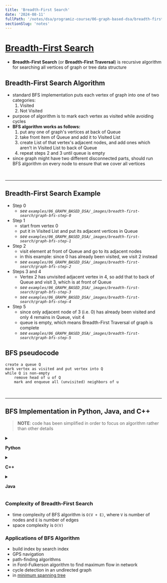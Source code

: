 ```yaml
---
title: 'Breadth-First Search'
date: '2024-08-11'
fullPath: '/notes/dsa/programiz-course/06-graph-based-dsa/breadth-first-search'
sectionSlug: 'notes'
---
```


# [Breadth-First Search](https://www.programiz.com/dsa/graph-bfs)

- **Breadth-First Search** (or **Breadth-First Traversal**) is recursive algorithm for searching all vertices of graph or tree data structure

## Breadth-First Search Algorithm

- standard BFS implementation puts each vertex of graph into one of two categories:
    1. Visited
    2. Not Visited
- purpose of algorithm is to mark each vertex as visited while avoiding cycles
- **BFS algorithm works as follows:**
    1. put any one of graph's vertices at back of Queue
    2. take front item of Queue and add it to Visited List
    3. create List of that vertex's adjacent nodes, and add ones which aren't in Visited List to back of Queue
    4. repeat steps 2 and 3 until queue is empty
- since graph might have two different disconnected parts, should run BFS algorithm on every node to ensure that we cover all vertices

<br/>

---

## Breadth-First Search Example

- Step 0
    - _see `examples/06_GRAPH_BASED_DSA/_images/breadth-first-search/graph-bfs-step-0`_
- Step 1
    - start from vertex 0
    - put it in Visited List and put its adjacent vertices in Queue
    - _see `examples/06_GRAPH_BASED_DSA/_images/breadth-first-search/graph-bfs-step-1`_
- Step 2
    - visit element at front of Queue and go to its adjacent nodes
    - in this example: since 0 has already been visited, we visit 2 instead
    - _see `examples/06_GRAPH_BASED_DSA/_images/breadth-first-search/graph-bfs-step-2`_
- Steps 3 and 4
    - Vertex 2 has unvisited adjacent vertex in 4, so add that to back of Queue and visit 3, which is at front of Queue
    - _see `examples/06_GRAPH_BASED_DSA/_images/breadth-first-search/graph-bfs-step-3`_
    - _see `examples/06_GRAPH_BASED_DSA/_images/breadth-first-search/graph-bfs-step-4`_
- Step 5
    - since only adjacent node of 3 (i.e. 0) has already been visited and only 4 remains in Queue, visit 4
    - queue is empty, which means Breadth-First Traversal of graph is complete
    - _see `examples/06_GRAPH_BASED_DSA/_images/breadth-first-search/graph-bfs-step-5`_

## BFS pseudocode

```
create a queue Q
mark vertex as visited and put vertex into Q
while Q is non-empty
    remove head of u of Q
    mark and enqueue all (unvisited) neighbors of u
```

<br/>

---

## BFS Implementation in Python, Java, and C++

> **NOTE**: code has been simplified in order to focus on algorithm rather than other details

<details>

<summary>

**Python**

</summary>

```python
import collections

# BFS algorithm
def bfs(graph, root):

    visited, queue = set(), collections.deque([root])
    visited.add(root)

    while queue:

        # Dequeue a vertex from queue
        vertex = queue.popleft()
        print(str(vertex) + " ", end="")

        # If not visited, mark it as visited, and
        # enqueue it
        for neighbour in graph[vertex]:
            if neighbour not in visited:
                visited.add(neighbour)
                queue.append(neighbour)


if __name__ == '__main__':
    graph = {0: [1, 2], 1: [2], 2: [3], 3: [1, 2]}
    print("Following is Breadth First Traversal: ")
    bfs(graph, 0)

```

</details>

<details>

<summary>

**C++**

</summary>

```cpp
#include <iostream>
#include <list>

using namespace std;

class Graph {
  int numVertices;
  list<int>* adjLists;
  bool* visited;

   public:
  Graph(int vertices);
  void addEdge(int src, int dest);
  void BFS(int startVertex);
};

// Create a graph with given vertices,
// and maintain an adjacency list
Graph::Graph(int vertices) {
  numVertices = vertices;
  adjLists = new list<int>[vertices];
}

// Add edges to the graph
void Graph::addEdge(int src, int dest) {
  adjLists[src].push_back(dest);
  adjLists[dest].push_back(src);
}

// BFS algorithm
void Graph::BFS(int startVertex) {
  visited = new bool[numVertices];
  for (int i = 0; i < numVertices; i++)
    visited[i] = false;

  list<int> queue;

  visited[startVertex] = true;
  queue.push_back(startVertex);

  list<int>::iterator i;

  while (!queue.empty()) {
    int currVertex = queue.front();
    cout << "Visited " << currVertex << " ";
    queue.pop_front();

    for (i = adjLists[currVertex].begin(); i != adjLists[currVertex].end(); ++i) {
      int adjVertex = *i;
      if (!visited[adjVertex]) {
        visited[adjVertex] = true;
        queue.push_back(adjVertex);
      }
    }
  }
}

int main() {
  Graph g(4);
  g.addEdge(0, 1);
  g.addEdge(0, 2);
  g.addEdge(1, 2);
  g.addEdge(2, 0);
  g.addEdge(2, 3);
  g.addEdge(3, 3);

  g.BFS(2);

  return 0;
}

```

</details>

<details>

<summary>

**Java**

</summary>

```java
import java.util.*;

public class Graph {
  private int V;
  private LinkedList<Integer> adj[];

  // Create a graph
  Graph(int v) {
    V = v;
    adj = new LinkedList[v];
    for (int i = 0; i < v; ++i)
      adj[i] = new LinkedList();
  }

  // Add edges to the graph
  void addEdge(int v, int w) {
    adj[v].add(w);
  }

  // BFS algorithm
  void BFS(int s) {

    boolean visited[] = new boolean[V];

    LinkedList<Integer> queue = new LinkedList();

    visited[s] = true;
    queue.add(s);

    while (queue.size() != 0) {
      s = queue.poll();
      System.out.print(s + " ");

      Iterator<Integer> i = adj[s].listIterator();
      while (i.hasNext()) {
        int n = i.next();
        if (!visited[n]) {
          visited[n] = true;
          queue.add(n);
        }
      }
    }
  }

  public static void main(String args[]) {
    Graph g = new Graph(4);

    g.addEdge(0, 1);
    g.addEdge(0, 2);
    g.addEdge(1, 2);
    g.addEdge(2, 0);
    g.addEdge(2, 3);
    g.addEdge(3, 3);

    System.out.println("Following is Breadth First Traversal " + "(starting from vertex 2)");

    g.BFS(2);
  }
}

```

</details>

### Complexity of Breadth-First Search

- time complexity of BFS algorithm is `O(V + E)`, where `V` is number of nodes and `E` is number of edges
- space complexity is `O(V)`

### Applications of BFS Algorithm

- build index by search index
- GPS navigation
- path-finding algorithms
- in Ford-Fulkerson algorithm to find maximum flow in network
- cycle detection in an undirected graph
- in [minimum spanning tree](https://www.programiz.com/dsa/spanning-tree-and-minimum-spanning-tree)
